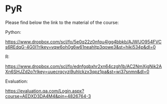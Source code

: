 # PyR

Please find below the link to the material of the course:

Python:

https://www.dropbox.com/scl/fo/5e0q22z0nfqu4lgg4bbkb/AJWUO954FVCs6REdqG-4G0I?rlkey=vqw6oh0g6w61neahltp3qowe3&st=hiki534p&dl=0

R:

https://www.dropbox.com/scl/fo/ednfgqbxhr2xn64czgh1b/AC2NmXjgNik2AXn6SHJZd2o?rlkey=uuecrqcyzj9uhlckzx3qpz1pa&st=wi37snmn&dl=0

Evaluation:

https://evaluation.qa.com/Login.aspx?course=AEDXD3DA4M4&pin=4826764-3
